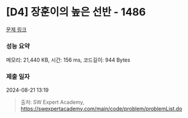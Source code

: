 # [D4] 장훈이의 높은 선반 - 1486 

[문제 링크](https://swexpertacademy.com/main/code/problem/problemDetail.do?contestProbId=AV2b7Yf6ABcBBASw) 

### 성능 요약

메모리: 21,440 KB, 시간: 156 ms, 코드길이: 944 Bytes

### 제출 일자

2024-08-21 13:19



> 출처: SW Expert Academy, https://swexpertacademy.com/main/code/problem/problemList.do